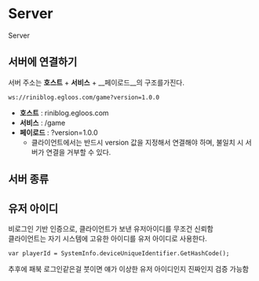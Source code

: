 # Server
Server

서버에 연결하기
----
서버 주소는 __호스트__ + __서비스__ + __페이로드__의 구조를가진다.
```
ws://riniblog.egloos.com/game?version=1.0.0
```
* __호스트__ : riniblog.egloos.com
* __서비스__ : /game
* __페이로드__ : ?version=1.0.0
  * 클라이언트에서는 반드시 version 값을 지정해서 연결해야 하며, 불일치 시 서버가 연결을 거부할 수 있다.

서버 종류
----

유저 아이디
----
비로그인 기반 인증으로, 클라이언트가 보낸 유저아이디를 무조건 신뢰함<br>
클라이언트는 자기 시스템에 고유한 아이디를 유저 아이디로 사용한다.
```
var playerId = SystemInfo.deviceUniqueIdentifier.GetHashCode();
```
추후에 패북 로그인같은걸 붓이면 얘가 이상한 유저 아이디인지 진짜인지 검증 가능함